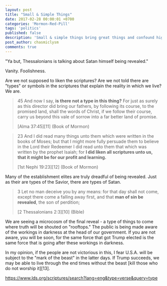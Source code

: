 ```yaml
---
layout: post
title: "Small & Simple Things"
date: 2017-02-28 00:00:01 +0700
categories: 'Mormon-Red-Pill'
tags: 'politics'
published: false
description: 'Small & simple things bring great things and confound high ones.'
post_author: chasmiclysm
comments: true
---
```


"Ya but, Thessalonians is talking about Satan himself being revealed."

Vanity. Foolishness.

Are we not supposed to liken the scriptures? Are we not told there are "types" or symbols in the scriptures that explain the reality in which we live? We are.

> 45 And now I say, **is there not a type in this thing?** For just as surely as this director did bring our fathers, by following its course, to the promised land, shall the words of Christ, if we follow their course, carry us beyond this vale of sorrow into a far better land of promise.
> 
> [Alma 37:45][11] (Book of Mormon)

> 23 And I did read many things unto them which were written in the books of Moses; but that I might more fully persuade them to believe in the Lord their Redeemer I did read unto them that which was written by the prophet Isaiah; for **I did liken all scriptures unto us, that it might be for our profit and learning.**
> 
> [1st Nephi 19:23][12] (Book of Mormon)

Many of the establishment elites are truly dreadful of being revealed. Just as their are types of the Savior, there are types of Satan.

> 3 Let no man deceive you by any means: for that day shall not come, except there come a falling away first, and that **man of sin be revealed**, the son of perdition;
> 
> [2 Thessalonians 2:3][10] (Bible)

We are seeing a microcosm of the final reveal - a type of things to come where truth will be shouted on "rooftops." The public is being made aware of the workings in darkness at the head of our government. If you are not aware, you will be soon, for the same force that got Trump elected is the same force that is going after these workings in darkness.

In my opinion, if the people are not victorious in this, I fear U.S.A. will be subject to the "mark of the beast" in the latter days. If Trump succeeds, we may be able to live through the end times without the beast [kill those who do not worship it][13].


https://www.lds.org/scriptures/search?lang=eng&type=verse&query=type
